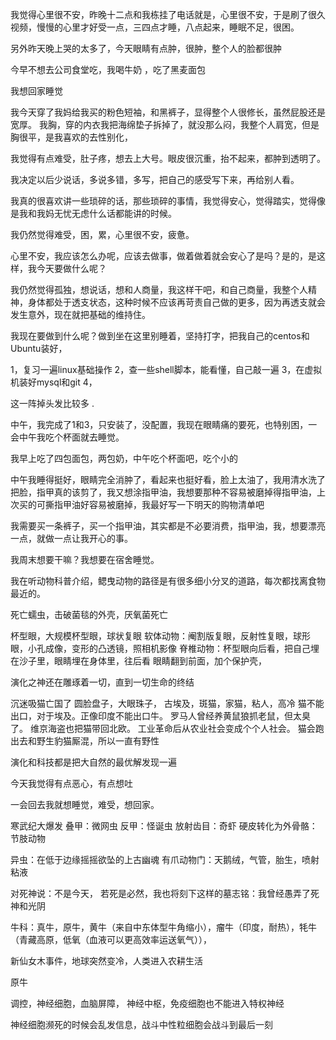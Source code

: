我觉得心里很不安，昨晚十二点和我栋挂了电话就是，心里很不安，于是刷了很久视频，慢慢的心里才好受一点，三四点才睡，八点起来，睡眠不足，很困。

另外昨天晚上哭的太多了，今天眼睛有点肿，很肿，整个人的脸都很肿

今早不想去公司食堂吃，我喝牛奶 ，吃了黑麦面包

我想回家睡觉

我今天穿了我妈给我买的粉色短袖，和黑裤子，显得整个人很修长，虽然屁股还是宽厚。
我胸，穿的内衣我把海绵垫子拆掉了，就没那么闷，我整个人肩宽，但是胸很平，是我喜欢的去性别化，

我觉得有点难受，肚子疼，想去上大号。眼皮很沉重，抬不起来，都肿到透明了。

我决定以后少说话，多说多错，多写，把自己的感受写下来，再给别人看。

我真的很喜欢讲一些琐碎的话，那些琐碎的事情，我觉得安心，觉得踏实，觉得像是我和我妈无忧无虑什么话都能讲的时候。

我仍然觉得难受，困，累，心里很不安，疲惫。

心里不安，我应该怎么办呢，应该去做事，做着做着就会安心了是吗？是的，是这样，我今天要做什么呢？

我仍然觉得孤独，想说话，想和人商量，我这样干吧，和自己商量，我整个人精神，身体都处于透支状态，这种时候不应该再苛责自己做的更多，因为再透支就会发生意外，现在就把基础的维持住。

我现在要做到什么呢？做到坐在这里别睡着，坚持打字，把我自己的centos和Ubuntu装好，

1，复习一遍linux基础操作
2，查一些shell脚本，能看懂，自己敲一遍
3，在虚拟机装好mysql和git
4，

这一阵掉头发比较多
.

中午，我完成了1和3，只安装了，没配置，我现在眼睛痛的要死，也特别困，一会中午我吃个杯面就去睡觉。

我早上吃了四包面包，两包奶，中午吃个杯面吧，吃个小的

中午我睡得挺好，眼睛完全消肿了，看起来也挺好看，脸上太油了，我用清水洗了把脸，指甲真的该剪了，我又想涂指甲油，我想要那种不容易被磨掉得指甲油，上次买的可撕指甲油好容易被磨掉，我最好写一下明天的购物清单吧

我需要买一条裤子，买一个指甲油，其实都是不必要消费，指甲油，我，想要漂亮一点，就做一点让我开心的事。

我周末想要干嘛？我想要在宿舍睡觉。

我在听动物科普介绍，鳃曳动物的路径是有很多细小分叉的道路，每次都找离食物最近的。

死亡蠕虫，击破菌毯的外壳，厌氧菌死亡

杯型眼，大规模杯型眼，球状复眼
软体动物：阉割版复眼，反射性复眼，球形眼，小孔成像，变形的凸透镜，照相机影像
脊椎动物：杯型眼向后看，把自己埋在沙子里，眼睛埋在身体里，往后看
眼睛翻到前面，加个保护壳，

演化之神还在雕琢着一切，直到一切生命的终结

沉迷吸猫亡国了
圆脸盘子，大眼珠子，
古埃及，斑猫，家猫，粘人，高冷
猫不能出口，对于埃及。正像印度不能出口牛。
罗马人曾经养黄鼠狼抓老鼠，但太臭了。
维京海盗也把猫带回北欧。
工业革命后从农业社会变成个个人社会。
猫会跑出去和野生豹猫厮混，所以一直有野性

演化和科技都是把大自然的最优解发现一遍

今天我觉得有点恶心，有点想吐

一会回去我就想睡觉，难受，想回家。

寒武纪大爆发
叠甲：微网虫
反甲：怪诞虫
放射齿目：奇虾
硬皮转化为外骨骼：节肢动物

异虫：在低于边缘摇摇欲坠的上古幽魂
有爪动物门：天鹅绒，气管，胎生，喷射粘液

对死神说：不是今天，
若死是必然，我也将刻下这样的墓志铭：我曾经愚弄了死神和光阴

牛科：真牛，原牛，黄牛（来自中东体型牛角缩小），瘤牛（印度，耐热），牦牛（青藏高原，低氧（血液可以更高效率运送氧气）），

新仙女木事件，地球突然变冷，人类进入农耕生活

原牛


调控，神经细胞，血脑屏障，
神经中枢，免疫细胞也不能进入特权神经

神经细胞濒死的时候会乱发信息，战斗中性粒细胞会战斗到最后一刻